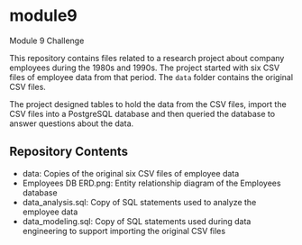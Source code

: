 # module9
Module 9 Challenge

This repository contains files related to a research project about company employees during the 1980s and 1990s. The project started with six CSV files of employee data from that period. The `data` folder contains the original CSV files.

The project designed tables to hold the data from the CSV files, import the CSV files into a PostgreSQL database and then queried the database to answer questions about the data.

## Repository Contents
- data: Copies of the original six CSV files of employee data
- Employees DB ERD.png: Entity relationship diagram of the Employees database
- data_analysis.sql: Copy of SQL statements used to analyze the employee data
- data_modeling.sql: Copy of SQL statements used during data engineering to support importing the original CSV files
